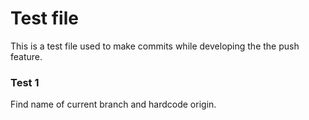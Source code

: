 # Test file

This is a test file used to make commits while developing the the push feature. 

### Test 1

Find name of current branch and hardcode origin.